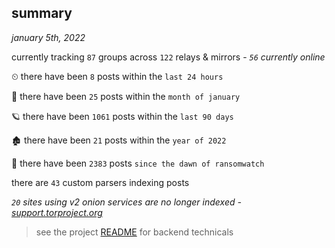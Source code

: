 
## summary
_january 5th, 2022_

currently tracking `87` groups across `122` relays & mirrors - _`56` currently online_

⏲ there have been `8` posts within the `last 24 hours`

🦈 there have been `25` posts within the `month of january`

🪐 there have been `1061` posts within the `last 90 days`

🏚 there have been `21` posts within the `year of 2022`

🦕 there have been `2383` posts `since the dawn of ransomwatch`

there are `43` custom parsers indexing posts

_`20` sites using v2 onion services are no longer indexed - [support.torproject.org](https://support.torproject.org/onionservices/v2-deprecation/)_

> see the project [README](https://github.com/thetanz/ransomwatch#ransomwatch--) for backend technicals
